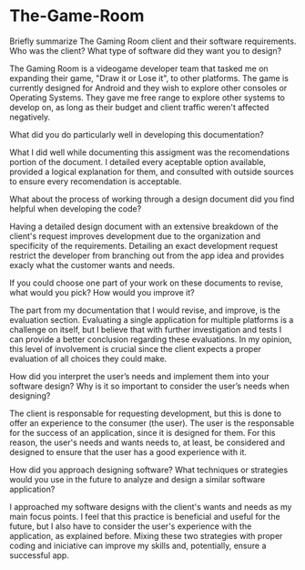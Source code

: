 # The-Game-Room

Briefly summarize The Gaming Room client and their software requirements. Who was the client? What type of software did they want you to design?

The Gaming Room is a videogame developer team that tasked me on expanding their game, "Draw it or Lose it", to other platforms. The game is currently designed for Android and they wish to explore other consoles or Operating Systems. They gave me free range to explore other systems to develop on, as long as their budget and client traffic weren't affected negatively.


What did you do particularly well in developing this documentation?

What I did well while documenting this assigment was the recomendations portion of the document. I detailed every aceptable option available, provided a logical explanation for them, and consulted with outside sources to ensure every recomendation is acceptable.


What about the process of working through a design document did you find helpful when developing the code?

Having a detailed design document with an extensive breakdown of the client's request improves development due to the organization and specificity of the requirements. Detailing an exact development request restrict the developer from branching out from the app idea and provides exacly what the customer wants and needs.


If you could choose one part of your work on these documents to revise, what would you pick? How would you improve it?

The part from my documentation that I would revise, and improve, is the evaluation section. Evaluating a single application for multiple platforms is a challenge on itself, but I believe that with further investigation and tests I can provide a better conclusion regarding these evaluations. In my opinion, this level of involvement is crucial since the client expects a proper evaluation of all choices they could make.


How did you interpret the user’s needs and implement them into your software design? Why is it so important to consider the user’s needs when designing?

The client is responsable for requesting development, but this is done to offer an experience to the consumer (the user). The user is the responsable for the success of an application, since it is designed for them. For this reason, the user's needs and wants needs to, at least, be considered and designed to ensure that the user has a good experience with it. 


How did you approach designing software? What techniques or strategies would you use in the future to analyze and design a similar software application?

I approached my software designs with the client's wants and needs as my main focus points. I feel that this practice is beneficial and useful for the future, but I also have to consider the user's experience with the application, as explained before. Mixing these two strategies with proper coding and iniciative can improve my skills and, potentially, ensure a successful app. 
